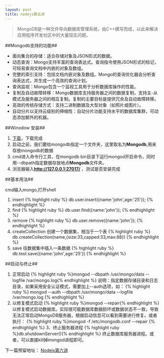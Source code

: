 ```yaml
---
layout: post
title: nodejs第五讲
---
```



> MongoDB是一种文件导向数据库管理系统，由C++撰写而成，以此来解决应用程序开发社区中的大量现实问题。

##Mongodb支持的功能##

+ 面向集合的存储：适合存储对象及JSON形式的数据。
+ 动态查询：Mongo支持丰富的查询表达式。查询指令使用JSON形式的标记，可轻易查询文档中内嵌的对象及数组。
+ 完整的索引支持：包括文档内嵌对象及数组。Mongo的查询优化器会分析查询表达式，并生成一个高效的查询计划。
+ 查询监视：Mongo包含一个监视工具用于分析数据库操作的性能。
+ 复制及自动故障转移：Mongo数据库支持服务器之间的数据复制，支持主-从模式及服务器之间的相互复制。复制的主要目标是提供冗余及自动故障转移。
+ 高效的传统存储方式：支持二进制数据及大型对象（如照片或图片）。
+ 自动分片以支持云级别的伸缩性：自动分片功能支持水平的数据库集群，可动态添加额外的机器。

##Winodow 安装##

1. [下载](http://www.mongodb.org/downloads)，下载完成
2. 启动之前，我们要给mongodb指定一个文件夹，这里取名为**Mongodb**,用来存放mongodb的数据
3. cmd进入命令行工具，在mongodb bin目录下运行mongod开启命令，同时用--dbpath指定数据存放地点**Mongodb**文件夹。
4. 浏览器输入**http://127.0.0.1:27017/** ，测试是否安装完成

##基本用法##

cmd输入mongo,打开shell

1. insert
{% highlight ruby %}
db.user.insert({name:'john',age:'25'});
{% endhighlight %}
2. find
{% highlight ruby %}
db.user.find({name:'john'});
{% endhighlight %}
3. remove
{% highlight ruby %}
db.user.remove({name:'john'});
{% endhighlight %}
4. createCollection 创建一个数据集，相当于一个表
{% highlight ruby %}
db.createCollection(name,{size:33,capped:33,max:88})
{% endhighlight %}
5. save 往数据集中插入一条数据
{% highlight ruby %}
db.test.save({name:'john',age:'25'})
{% endhighlight %}

##启动与终止##
1. 正常启动
{% highlight ruby %}mongod --dbpath /usr/mongo/data --logfile /var/mongo.log{% endhighlight %}
说明：指定数据存储目录和日志目录，如果采用安全认证模式，需要加上--auth选项，如： 
{% highlight ruby %}
mongod --auth --dbpath /usr/mongo/data --logfile /var/mongo.log
{% endhighlight %}
2. 以修复模式启动
{% highlight ruby %}mongod --repair{% endhighlight %}
以修复模式启动数据库。实际很可能数据库数据损坏或数据状态不一致，导致无法正常启动MongoDB服务器，根据启动信息可以看到需要进行修复。或者执行：
{% highlight ruby %}mongod -f /etc/mongodb.conf --repair {% endhighlight %}
3、终止服务器进程
{% highlight ruby %}db.shutdownServer(){% endhighlight %}
终止数据库服务器进程。或者，可以直接kill掉mongod进程即可。

下一篇预留地址：
[Nodejs第六讲](http://johnqing.github.io/posts/nodejs-06.html)

